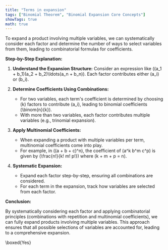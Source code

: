 ```yaml
---
title: "Terms in expansion"
tags: ["Binomial Theorem", "Binomial Expansion Core Concepts"]
showTags: true
math: true
---
```




To expand a product involving multiple variables, we can systematically consider each factor and determine the number of ways to select variables from them, leading to combinatorial formulas for coefficients.

**Step-by-Step Explanation:**

1. **Understand the Expansion Structure:**
   Consider an expression like \((a_1 + b_1)(a_2 + b_2)\ldots(a_n + b_n)\). Each factor contributes either \(a_i\) or \(b_i\).

2. **Determine Coefficients Using Combinations:**
   - For two variables, each term's coefficient is determined by choosing \(k\) factors to contribute \(a_i\), leading to binomial coefficients \(\binom{n}{k}\).
   - With more than two variables, each factor contributes multiple variables (e.g., trinomial expansion).

3. **Apply Multinomial Coefficients:**
   - When expanding a product with multiple variables per term, multinomial coefficients come into play.
   - For example, in \((a + b + c)^n\), the coefficient of \(a^k b^m c^p\) is given by \(\frac{n!}{k! m! p!}\) where \(k + m + p = n\).

4. **Systematic Expansion:**
   - Expand each factor step-by-step, ensuring all combinations are considered.
   - For each term in the expansion, track how variables are selected from each factor.

**Conclusion:**

By systematically considering each factor and applying combinatorial principles (combinations with repetition and multinomial coefficients), we can fully expand products involving multiple variables. This approach ensures that all possible selections of variables are accounted for, leading to a comprehensive expansion.

\boxed{Yes}

